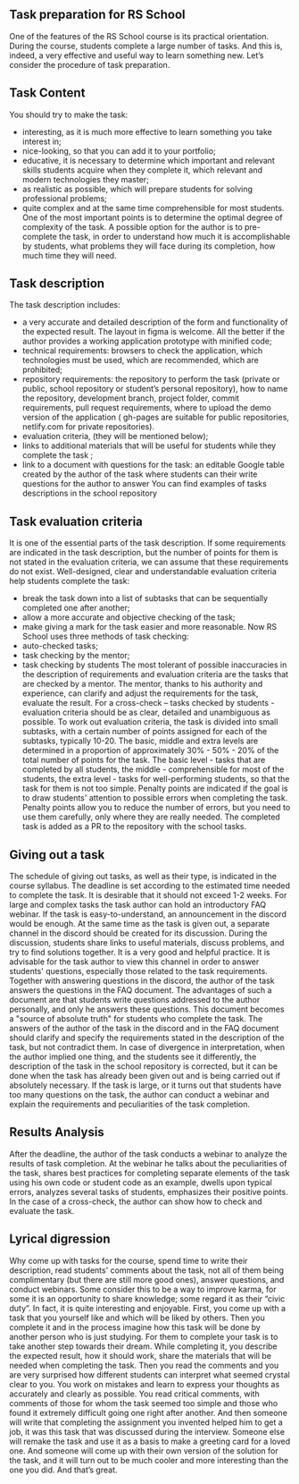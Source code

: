## Task preparation for RS School
One of the features of the RS School course is its practical orientation. During the course, students complete a large number of tasks. And this is, indeed, a very effective and useful way to learn something new.
Let’s consider the procedure of task preparation.

## Task Content
You should try to make the task:
-	interesting, as it is much more effective to learn something you take interest in;
-	nice-looking, so that you can add it to your portfolio;
-	educative, it is necessary to determine which important and relevant skills students acquire when they complete it, which relevant and modern technologies they master;
-	as realistic as possible, which will prepare students for solving professional problems;
-	quite complex and at the same time comprehensible for most students.
One of the most important points is to determine the optimal degree of complexity of the task. A possible option for the author is to pre-complete the task, in order to understand how much it is accomplishable by students, what problems they will face during its completion, how much time they will need.

## Task description
The task description includes:
-	a very accurate and detailed description of the form and functionality of the expected result. The layout in figma is welcome. All the better if the author provides a working application prototype with minified code;
-	technical requirements: browsers to check the application, which technologies must be used, which are recommended, which are prohibited;
-	repository requirements: the repository to perform the task (private or public, school repository or student’s personal repository), how to name the repository, development branch, project folder, commit requirements, pull request requirements, where to upload the demo version of the application ( gh-pages are suitable for public repositories, netlify.com for private repositories).
-	evaluation criteria, (they will be mentioned below);
-	links to additional materials that will be useful for students while they complete the task ;
-	link to a document with questions for the task: an editable Google table created by the author of the task where students can their write questions for the author to answer
You can find examples of tasks descriptions in the school repository

## Task evaluation criteria
 It is one of the essential parts of the task description. If some requirements are indicated in the task description, but the number of points for them is not stated in the evaluation criteria, we can assume that these requirements do not exist.
Well-designed, clear and understandable evaluation criteria help students complete the task:
-	break the task down into a list of subtasks that can be sequentially completed one after another;
-	allow a more accurate and objective checking of the task;
-	make giving a mark for the task  easier and more reasonable. 
Now RS School uses three methods of task checking:
-	auto-checked tasks;
-	task checking by the mentor;
-	task checking by students
The most tolerant of possible inaccuracies in the description of requirements and evaluation criteria are the tasks that are checked by a mentor. The mentor, thanks to his authority and experience, can clarify and adjust the requirements for the task, evaluate the result.
For a cross-check – tasks checked by students - evaluation criteria should be as clear, detailed and unambiguous as possible.
To work out evaluation criteria, the task is divided into small subtasks, with a certain number of points assigned for each of the subtasks, typically 10-20. The basic, middle and extra levels are determined in a proportion of approximately 30% - 50% - 20% of the total number of points for the task.
The basic level - tasks that are completed by all students, the middle - comprehensible for most of the students, the extra level - tasks for well-performing students, so that the task for them is not too simple.
Penalty points are indicated if the goal is to draw students' attention to possible errors when completing the task. Penalty points allow you to reduce the number of errors, but you need to use them carefully, only where they are really needed.
The completed task is added as a PR to the repository with the school tasks.

## Giving out a task
The schedule of giving out tasks, as well as their type, is indicated in the course syllabus.
The deadline is set according to the estimated time needed to complete the task. It is desirable that it should not exceed 1-2 weeks.
For large and complex tasks the task author can hold an introductory FAQ webinar. If the task is easy-to-understand, an announcement in the discord would be enough.
At the same time as the task is given out, a separate channel in the discord should be created for its discussion. During the discussion, students share links to useful materials, discuss problems, and try to find solutions together. It is a very good and helpful practice. It is advisable for the task author to view this channel in order to answer students' questions, especially those related to the task requirements.
Together with answering questions in the discord, the author of the task answers the questions in the FAQ document. The advantages of such a document are that students write questions addressed to the author personally, and only he answers these questions. This document becomes a "source of absolute truth" for students who complete the task.
The answers of the author of the task in the discord and in the FAQ document should clarify and specify the requirements stated in the description of the task, but not contradict them. In case of divergence in interpretation, when the author implied one thing, and the students see it differently, the description of the task in the school repository is corrected, but it can be done when the task has already been given out and is being carried out if absolutely necessary.
If the task is large, or it turns out that students have too many questions on the task, the author can conduct a webinar and explain the requirements and peculiarities of the task completion.

## Results Analysis
After the deadline, the author of the task conducts a webinar to analyze the results of task completion. At the webinar he talks about the peculiarities of the task, shares best practices for completing separate elements of the task using his own code or student code as an example, dwells upon typical errors, analyzes several tasks of students, emphasizes their positive points. In the case of a cross-check, the author can show how to check and evaluate the task.

## Lyrical digression
Why come up with tasks for the course, spend time to write their description, read students' comments about the task, not all of them being complimentary (but there are still more good ones), answer questions, and conduct webinars. Some consider this to be a way to improve karma, for some it is an opportunity to share knowledge; some regard it as their “civic duty”. In fact, it is quite interesting and enjoyable. First, you come up with a task that you yourself like and which will be liked by others. Then you complete it and in the process imagine how this task will be done by another person who is just studying. For them to complete your task is to take another step towards their dream. While completing it, you describe the expected result, how it should work, share the materials that will be needed when completing the task. Then you read the comments and you are very surprised how different students can interpret what seemed crystal clear to you. You work on mistakes and learn to express your thoughts as accurately and clearly as possible. You read critical comments, with comments of those for whom the task seemed too simple and those who found it extremely difficult going one right after another. And then someone will write that completing the assignment you invented helped him to get a job, it was this task that was discussed during the interview. Someone else will remake the task and use it as a basis to make a greeting card for a loved one. And someone will come up with their own version of the solution for the task, and it will turn out to be much cooler and more interesting than the one you did. And that’s great.

